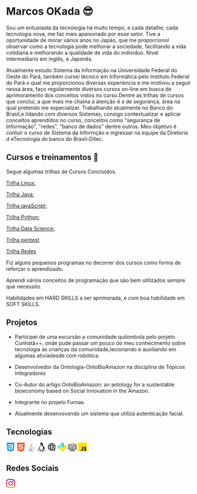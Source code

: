 # Marcos OKada :sunglasses:

Sou um entusiasta da tecnologia hà muito tempo, e cada detalhe, cada tecnologia nova,
me faz mais apaixonado por esse setor. Tive a oportunidade de morar vários anos no Japão, que me proporcionol observar como a tecnologia pode melhorar a sociedade, facilitando a vida cotidiana e melhorando a qualidade de vida do individuo. Nível intermediario em inglês, e Japonês.

Atualmente estudo Sistema da Informação na Universidade Federal do Oeste do Pará, também cursei técnico em Informática pelo Instituto Federal do Pará o qual me proporcionou diversas experiencia e me motivou a seguir nessa área, faço regularmente diversos cursos on-line em busca de aprimoramento dos conceitos vistos no curso.Dentre as trilhas de cursos que concluí, a que mais me chama a atenção é a de segurança, área na qual pretendo me especializar. Trabalhando atualmente no Banco do Brasil,e lidando com diversos Sistemas, consigo contextualizar e aplicar conceitos aprendidos no curso, conceitos como "segurança de Informação", "redes", "banco de dados" dentre outros. Meu objetivo é conluir o curso de Sistema da Informção e ingressar na equipe da Diretoria d eTecnologia do banco do Brasil-Ditec.

## Cursos e treinamentos :memo:

Segue algumas trilhas de Cursos Concluídos.

[Trilha Linux:](https://unibb.alura.com.br/user/F6817941/course/certificacao-linux-lpi-essentials-command-line-basics/certificate)

[Trilha Java:](https://unibb.alura.com.br/user/F6817941/course/java-pacotes-e-java-lang/certificate)

[Trilha javaScript:](https://unibb.alura.com.br/user/F6817941/course/javascript-web-paginas-dinamicas/certificate)

[Trilha Python:](https://unibb.alura.com.br/user/F6817941/course/python-data-science-funcoes-estruturas-dados-excecoes/certificate)

[Trilha Data Science:](https://unibb.alura.com.br/user/F6817941/course/python-data-science-funcoes-estruturas-dados-excecoes/certificate)

[Trilha pentest](https://unibb.alura.com.br/user/F6817941/course/pentest-explorando-vulnerabilidades-aplicacoes-web/certificate)

[Trilha Redes](https://unibb.alura.com.br/user/F6817941/course/redes-onboarding-rede-forma-pratica/certificate)

Fiz alguns pequenos programas no decorrer dos cursos como forma de reforçar o aprendizado.

Aprendi vários conceitos de programação que são bem utilizados sempre que necessito.

Habilidades em HARD SKILLS a ser aprimorada, e com boa habilidade em SOFT SKILLS.

## Projetos
+ Participei de uma excursão a comunidade quilombola pelo projeto Cunhatã++, onde pude passar um pouco do meu conhecimento sobre tecnologia as crianças da comunidade,lecionando e auxiliando em algumas ativiadesde com robótica.

+ Desenvolvedor da Ontologia-OntoBioAmazon na disciplina de Tópicos Integradores

+ Co-Autor do artigo OntoBioAmazon: an antology for a sustentable bioeconomy based on Social Innovation in the Amazon.

+ Integrante no projeto Furnas.
  
+ Atualmente desenvovendo um sistema que utiliza autenticação facial.
## Tecnologias

![](https://github.com/markosokada/introduceMySelf/blob/main/image/css-3.png)
![](https://github.com/markosokada/introduceMySelf/blob/main/image/html-5.png)
![](https://github.com/markosokada/introduceMySelf/blob/main/image/java.png)
![](https://github.com/markosokada/introduceMySelf/blob/main/image/linux.png)
![](https://github.com/markosokada/introduceMySelf/blob/main/image/local-na-rede-internet.png)
![](https://github.com/markosokada/introduceMySelf/blob/main/image/python.png)
![](https://github.com/markosokada/introduceMySelf/blob/main/image/pentest.png)
![](https://github.com/markosokada/introduceMySelf/blob/main/image/script-java.png)
## Redes Sociais
[![instagram](https://github.com/markosokada/introduceMySelf/blob/main/image/instagram.png)]("www.instagram.com/markosokada")







